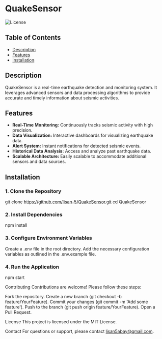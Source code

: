 # QuakeSensor

![License](https://img.shields.io/badge/License-MIT-blue.svg)

## Table of Contents

- [Description](#description)
- [Features](#features)
- [Installation](#installation)

## Description

QuakeSensor is a real-time earthquake detection and monitoring system. It leverages advanced sensors and data processing algorithms to provide accurate and timely information about seismic activities.

## Features

- **Real-Time Monitoring:** Continuously tracks seismic activity with high precision.
- **Data Visualization:** Interactive dashboards for visualizing earthquake data.
- **Alert System:** Instant notifications for detected seismic events.
- **Historical Data Analysis:** Access and analyze past earthquake data.
- **Scalable Architecture:** Easily scalable to accommodate additional sensors and data sources.

## Installation

### 1. Clone the Repository

git clone https://github.com/lisan-5/QuakeSensor.git
cd QuakeSensor

### 2. Install Dependencies
npm install

### 3. Configure Environment Variables
Create a .env file in the root directory.
Add the necessary configuration variables as outlined in the .env.example file.

### 4. Run the Application
npm start

Contributing
Contributions are welcome! Please follow these steps:

Fork the repository.
Create a new branch (git checkout -b feature/YourFeature).
Commit your changes (git commit -m 'Add some feature').
Push to the branch (git push origin feature/YourFeature).
Open a Pull Request.

License
This project is licensed under the MIT License.

Contact
For questions or support, please contact lisan5abay@gmail.com.
